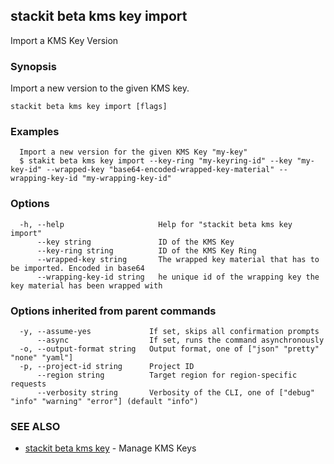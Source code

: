 ## stackit beta kms key import

Import a KMS Key Version

### Synopsis

Import a new version to the given KMS key.

```
stackit beta kms key import [flags]
```

### Examples

```
  Import a new version for the given KMS Key "my-key"
  $ stakit beta kms key import --key-ring "my-keyring-id" --key "my-key-id" --wrapped-key "base64-encoded-wrapped-key-material" --wrapping-key-id "my-wrapping-key-id"
```

### Options

```
  -h, --help                     Help for "stackit beta kms key import"
      --key string               ID of the KMS Key
      --key-ring string          ID of the KMS Key Ring
      --wrapped-key string       The wrapped key material that has to be imported. Encoded in base64
      --wrapping-key-id string   he unique id of the wrapping key the key material has been wrapped with
```

### Options inherited from parent commands

```
  -y, --assume-yes             If set, skips all confirmation prompts
      --async                  If set, runs the command asynchronously
  -o, --output-format string   Output format, one of ["json" "pretty" "none" "yaml"]
  -p, --project-id string      Project ID
      --region string          Target region for region-specific requests
      --verbosity string       Verbosity of the CLI, one of ["debug" "info" "warning" "error"] (default "info")
```

### SEE ALSO

- [stackit beta kms key](./stackit_beta_kms_key.md) - Manage KMS Keys
